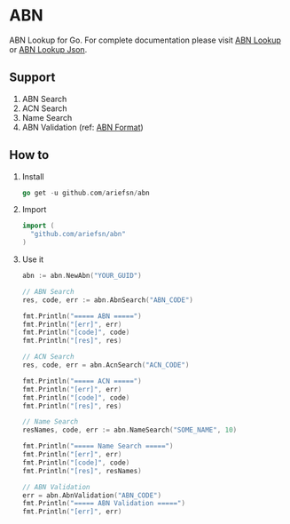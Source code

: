 # ABN

ABN Lookup for Go. For complete documentation please visit [ABN Lookup](https://abr.business.gov.au/) or [ABN Lookup Json](https://abn.business.gov.au/json/).

## Support

1. ABN Search
2. ACN Search
3. Name Search
4. ABN Validation (ref: [ABN Format](https://abr.business.gov.au/Help/AbnFormat))

## How to

1. Install

    ```go
    go get -u github.com/ariefsn/abn
    ```

2. Import

    ```go
    import (
      "github.com/ariefsn/abn"
    )
    ```

3. Use it

    ```go
    abn := abn.NewAbn("YOUR_GUID")

    // ABN Search
    res, code, err := abn.AbnSearch("ABN_CODE")

    fmt.Println("===== ABN =====")
    fmt.Println("[err]", err)
    fmt.Println("[code]", code)
    fmt.Println("[res]", res)

    // ACN Search
    res, code, err = abn.AcnSearch("ACN_CODE")

    fmt.Println("===== ACN =====")
    fmt.Println("[err]", err)
    fmt.Println("[code]", code)
    fmt.Println("[res]", res)

    // Name Search
    resNames, code, err := abn.NameSearch("SOME_NAME", 10)

    fmt.Println("===== Name Search =====")
    fmt.Println("[err]", err)
    fmt.Println("[code]", code)
    fmt.Println("[res]", resNames)

    // ABN Validation
    err = abn.AbnValidation("ABN_CODE")
    fmt.Println("===== ABN Validation =====")
    fmt.Println("[err]", err)

    ```
